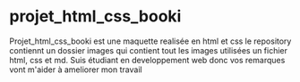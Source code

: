 # projet_html_css_booki
Projet_html_css_booki est une maquette realisée en html et css
le repository contiennt un dossier images qui contient tout les 
images utilisées un fichier html, css et md. Suis étudiant en 
developpement web donc vos remarques vont m'aider à ameliorer
mon travail
